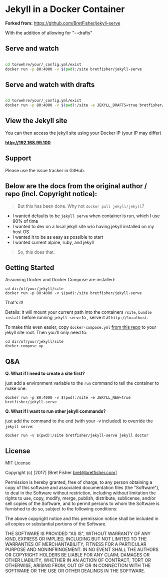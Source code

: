 # Jekyll in a Docker Container

__Forked from:__ https://github.com/BretFisher/jekyll-serve

With the addition of allowing for "--drafts"

## Serve and watch

```bash

cd to/wehre/your/_config.yml/exist
docker run -p 80:4000 -v $(pwd):/site bretfisher/jekyll-serve

```

## Serve and watch with drafts

```bash

cd to/wehre/your/_config.yml/exist
docker run -p 80:4000 -v $(pwd):/site -e JEKYLL_DRAFTS=true bretfisher/jekyll-serve

```

## View the Jekyll site

You can then access the jekyll site using your Docker IP (your IP may differ)

__http://192.168.99.100__

## Support

Please use the issue tracker in GitHub.


## Below are the docs from the original author / repo (incl. Copyright notice):

> But this has been done. Why not `docker pull jekyll/jekyll`?

- I wanted defaults to be `jekyll serve` when container is run, which I use 90% of time
- I wanted to dev on a local jekyll site w/o having jekyll installed on my host OS
- I wanted it to be as easy as possible to start
- I wanted current alpine, ruby, and jekyll

> So, this does that.

## Getting Started

Assuming Docker and Docker Compose are installed:

```shell
cd dir/of/your/jekyll/site
docker run -p 80:4000 -v $(pwd):/site bretfisher/jekyll-serve
```

That's it! 

Details: it will mount your current path into the containers `/site`, `bundle install` before running `jekyll serve` to , serve it at `http://localhost`.

To make this even easier, copy `docker-compose.yml` [from this repo](https://github.com/BretFisher/jekyll-serve/blob/master/docker-compose.yml) to your jekyll site root. Then you'll only need to:

```shell
cd dir/of/your/jekyll/site
docker-compose up
```

## Q&A

**Q. What if I need to create a site first?**

just add a environment variable to the `run` command to tell the container to make one:

```shell
docker run -p 80:4000 -v $(pwd):/site -e JEKYLL_NEW=true bretfisher/jekyll-serve
```

**Q. What if I want to run other jekyll commands?**

just add the command to the end (with your -v included) to override the `jekyll serve`:

```shell
docker run -v $(pwd):/site bretfisher/jekyll-serve jekyll doctor
```

## License

MIT License

Copyright (c) [2017] [Bret Fisher bret@bretfisher.com]

Permission is hereby granted, free of charge, to any person obtaining a copy
of this software and associated documentation files (the "Software"), to deal
in the Software without restriction, including without limitation the rights
to use, copy, modify, merge, publish, distribute, sublicense, and/or sell
copies of the Software, and to permit persons to whom the Software is
furnished to do so, subject to the following conditions:

The above copyright notice and this permission notice shall be included in all
copies or substantial portions of the Software.

THE SOFTWARE IS PROVIDED "AS IS", WITHOUT WARRANTY OF ANY KIND, EXPRESS OR
IMPLIED, INCLUDING BUT NOT LIMITED TO THE WARRANTIES OF MERCHANTABILITY,
FITNESS FOR A PARTICULAR PURPOSE AND NONINFRINGEMENT. IN NO EVENT SHALL THE
AUTHORS OR COPYRIGHT HOLDERS BE LIABLE FOR ANY CLAIM, DAMAGES OR OTHER
LIABILITY, WHETHER IN AN ACTION OF CONTRACT, TORT OR OTHERWISE, ARISING FROM,
OUT OF OR IN CONNECTION WITH THE SOFTWARE OR THE USE OR OTHER DEALINGS IN THE
SOFTWARE.